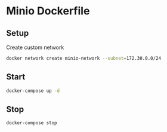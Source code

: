 # Minio Dockerfile

## Setup

Create custom network

```sh
docker network create minio-network --subnet=172.30.0.0/24
```

## Start

```sh
docker-compose up -d
```

## Stop

```sh
docker-compose stop
```
